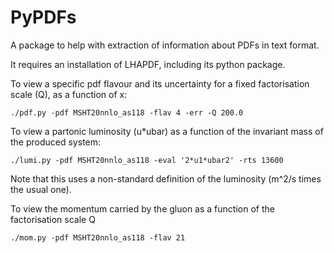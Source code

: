 PyPDFs
======

A package to help with extraction of information about PDFs in text format. 

It requires an installation of LHAPDF, including its python package.

To view a specific pdf flavour and its uncertainty for a fixed
factorisation scale (Q), as a function of x:

```
./pdf.py -pdf MSHT20nnlo_as118 -flav 4 -err -Q 200.0
```

To view a partonic luminosity (u*ubar) as a function of the invariant
mass of the produced system:

```
./lumi.py -pdf MSHT20nnlo_as118 -eval '2*u1*ubar2' -rts 13600
```

Note that this uses a non-standard definition of the luminosity (m^2/s
times the usual one).

To view the momentum carried by the gluon as a function of the
factorisation scale Q

```
./mom.py -pdf MSHT20nnlo_as118 -flav 21
```
